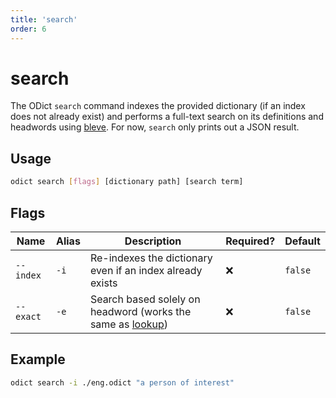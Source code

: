 ```yaml
---
title: 'search'
order: 6
---
```


# search

The ODict `search` command indexes the provided dictionary (if an index does not already exist) and performs a full-text search on its definitions and headwords using [bleve](https://github.com/blevesearch/bleve). For now, `search` only prints out a JSON result.

## Usage

```bash
odict search [flags] [dictionary path] [search term]
```

## Flags

| Name      | Alias | Description                                                            | Required? | Default |
| --------- | ----- | ---------------------------------------------------------------------- | --------- | ------- |
| `--index` | `-i`  | Re-indexes the dictionary even if an index already exists              | ❌         | `false` |
| `--exact` | `-e`  | Search based solely on headword (works the same as [lookup](./lookup)) | ❌         | `false` |

## Example

```bash
odict search -i ./eng.odict "a person of interest"
```
